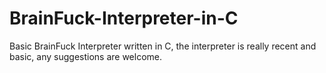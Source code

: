 # BrainFuck-Interpreter-in-C
Basic BrainFuck Interpreter written in C, the interpreter is really recent and basic, any suggestions are welcome. 
